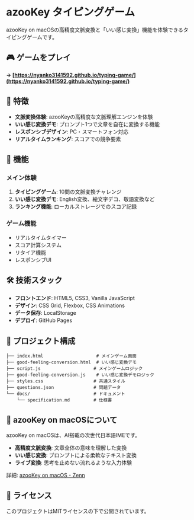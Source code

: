 # azooKey タイピングゲーム

azooKey on macOSの高精度文脈変換と「いい感じ変換」機能を体験できるタイピングゲームです。

## 🎮 ゲームをプレイ

**→ [https://nyanko3141592.github.io/typing-game/](https://nyanko3141592.github.io/typing-game/)**

## 🌟 特徴

- **文脈変換体験**: azooKeyの高精度な文脈理解エンジンを体験
- **いい感じ変換デモ**: プロンプト1つで文章を自在に変換する機能
- **レスポンシブデザイン**: PC・スマートフォン対応
- **リアルタイムランキング**: スコアでの競争要素

## 🚀 機能

### メイン体験
1. **タイピングゲーム**: 10問の文脈変換チャレンジ
2. **いい感じ変換デモ**: English変換、絵文字デコ、敬語変換など
3. **ランキング機能**: ローカルストレージでのスコア記録

### ゲーム機能
- リアルタイムタイマー
- スコア計算システム
- リタイア機能
- レスポンシブUI

## 🛠 技術スタック

- **フロントエンド**: HTML5, CSS3, Vanilla JavaScript
- **デザイン**: CSS Grid, Flexbox, CSS Animations
- **データ保存**: LocalStorage
- **デプロイ**: GitHub Pages

## 📁 プロジェクト構成

```
├── index.html                    # メインゲーム画面
├── good-feeling-conversion.html  # いい感じ変換デモ
├── script.js                    # メインゲームロジック
├── good-feeling-conversion.js    # いい感じ変換デモロジック
├── styles.css                   # 共通スタイル
├── questions.json               # 問題データ
└── docs/                        # ドキュメント
    └── specification.md         # 仕様書
```

## 🎯 azooKey on macOSについて

azooKey on macOSは、AI搭載の次世代日本語IMEです。

- **高精度文脈変換**: 文章全体の意味を理解した変換
- **いい感じ変換**: プロンプトによる柔軟なテキスト変換
- **ライブ変換**: 思考を止めない流れるような入力体験

詳細: [azooKey on macOS - Zenn](https://zenn.dev/azookey/articles/ea15bacf81521e)

## 📝 ライセンス

このプロジェクトはMITライセンスの下で公開されています。